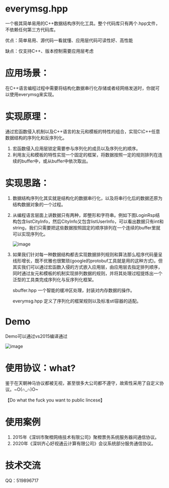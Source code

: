 # everymsg.hpp
一个极其简单易用的C++数据结构序列化工具。整个代码库只有两个.hpp文件，不依赖任何第三方代码库。

优点：简单易用、源代码一看就懂、应用层代码可读性好、高性能

缺点：仅支持C++、版本控制需要应用层考虑


# 应用场景：
在C++语言编程过程中需要将结构化数据串行化存储或者经网络发送时，你就可以使用everymsg来实现。


# 实现原理：
通过宏函数侵入机制以及C++语言的友元和模板的特性的组合，实现C\C++任意数据结构的序列化和反序列化。
1. 宏函数侵入应用层锁定需要参与序列化的成员以及序列化的顺序。
2. 利用友元和模板的特性实现一个固定的框架，将数据按照一定的规则排列在连续的buffer中，或从buffer中依次取出。


# 实现思路：
1. 数据结构序列化其实就是结构化的数据串行化，以及将串行化后的数据还原为结构数据对象的一个过程。
2. 从编程语言层面上讲数据只有两种，即整形和字符串。例如下图LoginRsp结构包含listCityInfo，然后CityInfo又包含listUserInfo，可以看出数据只有int和string，我们只需要把这些数据按照固定的顺序排列在一个连续的buffer里就可以实现序列化。

   ![image](https://user-images.githubusercontent.com/84183800/127149514-e73d3156-245d-4e9e-af11-dee455ecad1e.png)
   
3. 如果我们针对每一种数据结构都去实现数据排列规则和算法那么程序代码量呈线形增长，既不优雅也很繁琐(google的protobuf工具就是用的这种方式)。但其实我们可以通过宏函数入侵的方式嵌入应用层，由应用层去指定排列顺序，同时通过友元和模板的机制实现排列数据的规则，并将其处理过程提炼出一个泛型的工具类完成序列化与反序列化框架。
   
   sbuffer.hpp 一个智能的缓冲区处理，封装对内存数据的操作。
   
   everymsg.hpp 定义了序列化的框架规则以及标准stl容器的适配。
   
# Demo
  Demo可以通过vs2015编译通过
  
  ![image](https://user-images.githubusercontent.com/84183800/127163222-abcec2e6-4674-471f-9b72-76ad7bd9fb0b.png)
  
  
# 使用协议：what?
  鉴于在天朝神马协议都被无视，甚至很多大公司都不遵守，故索性采用了自定义协议。~O(∩_∩)O~
  
  【Do what the fuck you want to public lincese】
  
  
# 使用案例
1. 2015年《深圳市聚橙网络技术有限公司》聚橙票务系统服务器间通信协议。
2. 2020年《深圳齐心好视通云计算有限公司》会议系统部分服务通信协议。

# 技术交流
  QQ：519896717
  
